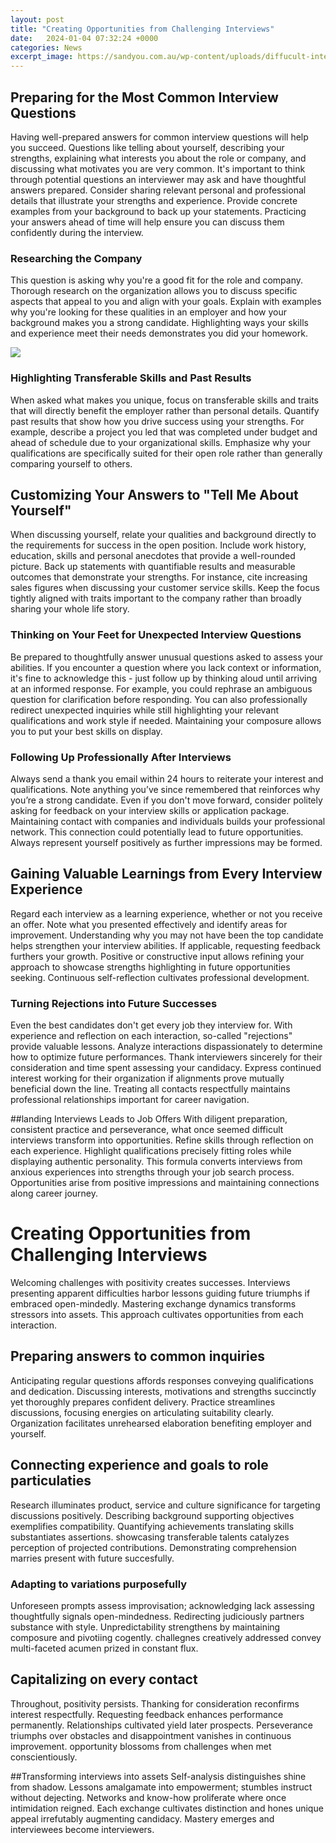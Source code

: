 ```yaml
---
layout: post
title: "Creating Opportunities from Challenging Interviews"
date:   2024-01-04 07:32:24 +0000
categories: News
excerpt_image: https://sandyou.com.au/wp-content/uploads/diffucult-interview-questions-1280x700.png
---
```

## Preparing for the Most Common Interview Questions
Having well-prepared answers for common interview questions will help you succeed. Questions like telling about yourself, describing your strengths, explaining what interests you about the role or company, and discussing what motivates you are very common. It's important to think through potential questions an interviewer may ask and have thoughtful answers prepared. Consider sharing relevant personal and professional details that illustrate your strengths and experience. Provide concrete examples from your background to back up your statements. Practicing your answers ahead of time will help ensure you can discuss them confidently during the interview.

### Researching the Company
This question is asking why you're a good fit for the role and company. Thorough research on the organization allows you to discuss specific aspects that appeal to you and align with your goals. Explain with examples why you're looking for these qualities in an employer and how your background makes you a strong candidate. Highlighting ways your skills and experience meet their needs demonstrates you did your homework.


![](https://sandyou.com.au/wp-content/uploads/diffucult-interview-questions-1280x700.png)
### Highlighting Transferable Skills and Past Results 
When asked what makes you unique, focus on transferable skills and traits that will directly benefit the employer rather than personal details. Quantify past results that show how you drive success using your strengths. For example, describe a project you led that was completed under budget and ahead of schedule due to your organizational skills. Emphasize why your qualifications are specifically suited for their open role rather than generally comparing yourself to others.

## Customizing Your Answers to "Tell Me About Yourself"
When discussing yourself, relate your qualities and background directly to the requirements for success in the open position. Include work history, education, skills and personal anecdotes that provide a well-rounded picture. Back up statements with quantifiable results and measurable outcomes that demonstrate your strengths. For instance, cite increasing sales figures when discussing your customer service skills. Keep the focus tightly aligned with traits important to the company rather than broadly sharing your whole life story.

### Thinking on Your Feet for Unexpected Interview Questions  
Be prepared to thoughtfully answer unusual questions asked to assess your abilities. If you encounter a question where you lack context or information, it's fine to acknowledge this - just follow up by thinking aloud until arriving at an informed response. For example, you could rephrase an ambiguous question for clarification before responding. You can also professionally redirect unexpected inquiries while still highlighting your relevant qualifications and work style if needed. Maintaining your composure allows you to put your best skills on display.

### Following Up Professionally After Interviews
Always send a thank you email within 24 hours to reiterate your interest and qualifications. Note anything you’ve since remembered that reinforces why you’re a strong candidate. Even if you don't move forward, consider politely asking for feedback on your interview skills or application package. Maintaining contact with companies and individuals builds your professional network. This connection could potentially lead to future opportunities. Always represent yourself positively as further impressions may be formed.

## Gaining Valuable Learnings from Every Interview Experience  
Regard each interview as a learning experience, whether or not you receive an offer. Note what you presented effectively and identify areas for improvement. Understanding why you may not have been the top candidate helps strengthen your interview abilities. If applicable, requesting feedback furthers your growth. Positive or constructive input allows refining your approach to showcase strengths highlighting in future opportunities seeking. Continuous self-reflection cultivates professional development.  

### Turning Rejections into Future Successes
Even the best candidates don't get every job they interview for. With experience and reflection on each interaction, so-called "rejections" provide valuable lessons. Analyze interactions dispassionately to determine how to optimize future performances. Thank interviewers sincerely for their consideration and time spent assessing your candidacy. Express continued interest working for their organization if alignments prove mutually beneficial down the line. Treating all contacts respectfully maintains professional relationships important for career navigation.  

##landing Interviews Leads to Job Offers
With diligent preparation, consistent practice and perseverance, what once seemed difficult interviews transform into opportunities. Refine skills through reflection on each experience. Highlight qualifications precisely fitting roles while displaying authentic personality. This formula converts interviews from anxious experiences into strengths through your job search process. Opportunities arise from positive impressions and maintaining connections along career journey.

# Creating Opportunities from Challenging Interviews

Welcoming challenges with positivity creates successes. Interviews presenting apparent difficulties harbor lessons guiding future triumphs if embraced open-mindedly. Mastering exchange dynamics transforms stressors into assets. This approach cultivates opportunities from each interaction.

## Preparing answers to common inquiries
Anticipating regular questions affords responses conveying qualifications and dedication. Discussing interests, motivations and strengths succinctly yet thoroughly prepares confident delivery. Practice streamlines discussions, focusing energies on articulating suitability clearly. Organization facilitates unrehearsed elaboration benefiting employer and yourself.  

## Connecting experience and goals to role particulaties 
Research illuminates product, service and culture significance for targeting discussions positively. Describing background supporting objectives exemplifies compatibility. Quantifying achievements translating skills substantiates assertions. showcasing transferable talents catalyzes perception of projected contributions. Demonstrating comprehension marries present with future succesfully.

### Adapting to variations purposefully
Unforeseen prompts assess improvisation; acknowledging lack assessing thoughtfully signals open-mindedness. Redirecting judiciously partners substance with style. Unpredictability strengthens by maintaining composure and pivotiing cogently. challegnes creatively addressed convey multi-faceted acumen prized in constant flux.

## Capitalizing on every contact  
Throughout, positivity persists. Thanking for consideration reconfirms interest respectfully. Requesting feedback enhances performance permanently. Relationships cultivated yield later prospects. Perseverance triumphs over obstacles and disappointment vanishes in continuous improvement. opportunity blossoms from challenges when met conscientiously.

##Transforming interviews into assets 
Self-analysis distinguishes shine from shadow. Lessons amalgamate into empowerment; stumbles instruct without dejecting. Networks and know-how proliferate where once intimidation reigned. Each exchange cultivates distinction and hones unique appeal irrefutably augmenting candidacy. Mastery emerges and interviewees become interviewers.